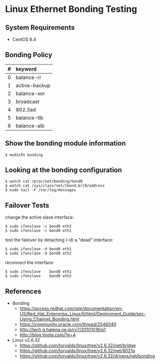Linux Ethernet Bonding Testing
==============================

System Requirements
-------------------

+ CentOS 6.4


Bonding Policy
--------------

| # | keyword       |
|:--|:--------------|
| 0 | balance-rr    |
| 1 | active-backup |
| 2 | balance-xor   |
| 3 | broadcast     |
| 4 | 802.3ad       |
| 5 | balance-tlb   |
| 6 | balance-alb   |

Show the bonding module information
-----------------------------------

```
$ modinfo bonding
```

Looking at the bonding configuration
------------------------------------

```
$ watch cat /proc/net/bonding/bond0
$ watch cat /sys/class/net/{bond,br}0/address
$ sudo tail -F /var/log/messages
```

Failover Tests
--------------

change the active slave interface:

```
$ sudo ifenslave -c bond0 eth2
$ sudo ifenslave -c bond0 eth1
```

test the failover by detaching (-d) a "dead" interface:

```
$ sudo ifenslave -d bond0 eth1
$ sudo ifenslave -d bond0 eth2
```

reconnect the interface:

```
$ sudo ifenslave    bond0 eth1
$ sudo ifenslave    bond0 eth2
```

References
----------

+ Bonding
   + https://access.redhat.com/site/documentation/en-US/Red_Hat_Enterprise_Linux/6/html/Deployment_Guide/sec-Using_Channel_Bonding.html
   + https://community.oracle.com/thread/2546040
   + http://tech.g.hatena.ne.jp/rx7/20101018/p1
   + http://blog.tinola.com/?e=4
+ Linux v2.6.32
   + https://github.com/torvalds/linux/tree/v2.6.32/net/bridge
   + https://github.com/torvalds/linux/tree/v2.6.32/net/8021q
   + https://github.com/torvalds/linux/tree/v2.6.32/drivers/net/bonding
